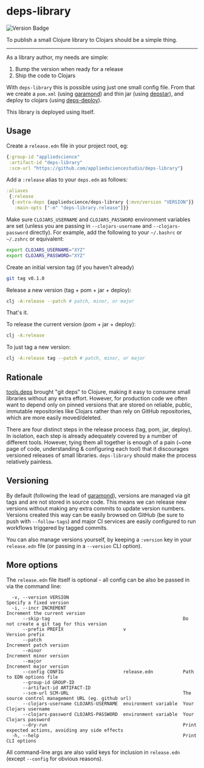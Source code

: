 # deps-library

![Version Badge](https://img.shields.io/clojars/v/appliedscience/deps-library)

To publish a small Clojure library to Clojars should be a simple thing.

----

As a library author, my needs are simple:

1. Bump the version when ready for a release
2. Ship the code to Clojars

With `deps-library` this is possible using just one small config file. From that we
create a `pom.xml` (using [garamond](https://github.com/workframers/garamond))
and thin jar (using [depstar](https://github.com/seancorfield/depstar)), and
deploy to clojars (using [deps-deploy](https://github.com/slipset/deps-deploy)).

This library is deployed using itself.

## Usage

Create a `release.edn` file in your project root, eg:

```clj
{:group-id "appliedscience"
 :artifact-id "deps-library"
 :scm-url "https://github.com/appliedsciencestudio/deps-library"}
```

Add a `:release` alias to your `deps.edn` as follows:

```clj
:aliases
 {:release
  {:extra-deps {appliedscience/deps-library {:mvn/version "VERSION"}}
   :main-opts ["-m" "deps-library.release"]}}
```

Make sure `CLOJARS_USERNAME` and `CLOJARS_PASSWORD` environment variables are set
(unless you are passing in `--clojars-username` and `--clojars-password` directly).
For example, add the following to your `~/.bashrc` or `~/.zshrc` or equivalent:

```sh
export CLOJARS_USERNAME="XYZ"
export CLOJARS_PASSWORD="XYZ"
```

Create an initial version tag (if you haven't already)

```sh
git tag v0.1.0
```

Release a new version (tag + pom + jar + deploy):

```sh
clj -A:release --patch # patch, minor, or major
```

That's it.

To release the current version (pom + jar + deploy):

```sh
clj -A:release
```

To just tag a new version:

```sh
clj -A:release tag --patch # patch, minor, or major
```

## Rationale

[tools.deps](https://github.com/clojure/tools.deps.alpha) brought "git deps" to Clojure, making it
easy to consume small libraries without any extra effort. However, for production code we often want
to depend only on pinned versions that are stored on reliable, public, immutable repositories like
Clojars rather than rely on GitHub repositories, which are more easily moved/deleted.

There are four distinct steps in the release process (tag, pom, jar, deploy). In isolation, each step
is already adequately covered by a number of different tools. However, tying them all together is
enough of a pain (~one page of code, understanding & configuring each tool) that it discourages versioned
releases of small libraries. `deps-library` should make the process relatively painless.

## Versioning

By default (following the lead of [garamond](https://github.com/workframers/garamond)), versions are managed
via git tags and are not stored in source code. This means we can release new versions without making any
extra commits to update version numbers. Versions created this way can be easily browsed on GitHub
(be sure to push with `--follow-tags`) and major CI services are easily configured to run workflows triggered
by tagged commits.

You can also manage versions yourself, by keeping a `:version` key in your `release.edn` file (or
passing in a `--version` CLI option).

## More options

The `release.edn` file itself is optional - all config can be also be passed in via the command line:

```
  -v, --version VERSION                                          Specify a fixed version
  -i, --incr INCREMENT                                           Increment the current version
      --skip-tag                                                 Do not create a git tag for this version
      --prefix PREFIX                      v                     Version prefix
      --patch                                                    Increment patch version
      --minor                                                    Increment minor version
      --major                                                    Increment major version
      --config CONFIG                      release.edn           Path to EDN options file
      --group-id GROUP-ID
      --artifact-id ARTIFACT-ID
      --scm-url SCM-URL                                          The source control management URL (eg. github url)
      --clojars-username CLOJARS-USERNAME  environment variable  Your Clojars username
      --clojars-password CLOJARS-PASSWORD  environment variable  Your Clojars password
      --dry-run                                                  Print expected actions, avoiding any side effects
  -h, --help                                                     Print CLI options
```

All command-line args are also valid keys for inclusion in `release.edn` (except `--config` for obvious reasons).